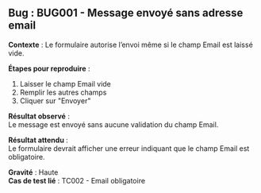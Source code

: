 ## Bug : BUG001 - Message envoyé sans adresse email

**Contexte** : Le formulaire autorise l’envoi même si le champ Email est laissé vide.

**Étapes pour reproduire** :
1. Laisser le champ Email vide
2. Remplir les autres champs
3. Cliquer sur "Envoyer"

**Résultat observé** :  
Le message est envoyé sans aucune validation du champ Email.

**Résultat attendu** :  
Le formulaire devrait afficher une erreur indiquant que le champ Email est obligatoire.

**Gravité** : Haute  
**Cas de test lié** : TC002 - Email obligatoire
